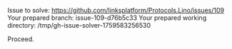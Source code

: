 Issue to solve: https://github.com/linksplatform/Protocols.Lino/issues/109
Your prepared branch: issue-109-d76b5c33
Your prepared working directory: /tmp/gh-issue-solver-1759583256530

Proceed.